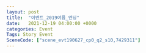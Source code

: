 ```yaml
---
layout: post
title:  "이벤트_2019여름_엔딩"
date:   2021-12-19 04:00:00 +0000
categories: Event
Tags: Story Event
SceneCode: ["scene_evt190627_cp0_q2_s10,7429311"]
---
```

